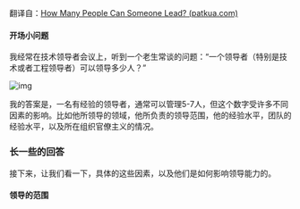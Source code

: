 翻译自：[How Many People Can Someone Lead? (patkua.com)](https://www.patkua.com/blog/how-many-people-can-someone-lead/)



#### 开场小问题



我经常在技术领导者会议上，听到一个老生常谈的问题：“一个领导者（特别是技术或者工程领导者）可以领导多少人？”



![img](https://www.patkua.com/wp-content/uploads/2021/08/HowManyPeople-1024x512.png)



我的答案是，一名有经验的领导者，通常可以管理5-7人，但这个数字受许多不同因素的影响。比如他所领导的领域，他所负责的领导范围，他的经验水平，团队的经验水平，以及所在组织官僚主义的情况。



### 长一些的回答



接下来，让我们看一下，具体的这些因素，以及他们是如何影响领导能力的。



#### 领导的范围





